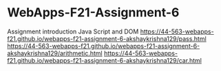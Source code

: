 # WebApps-F21-Assignment-6
Assignment introduction Java Script and DOM
https://44-563-webapps-f21.github.io/webapps-f21-assignment-6-akshaykrishna129/pass.html
https://44-563-webapps-f21.github.io/webapps-f21-assignment-6-akshaykrishna129/arithmetic.html
https://44-563-webapps-f21.github.io/webapps-f21-assignment-6-akshaykrishna129/car.html
